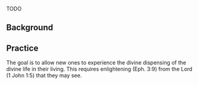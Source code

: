 TODO

## Background

## Practice

The goal is to allow new ones to experience the divine dispensing of the divine life in their living. This requires enlightening (Eph. 3:9) from the Lord (1 John 1:5) that they may see.